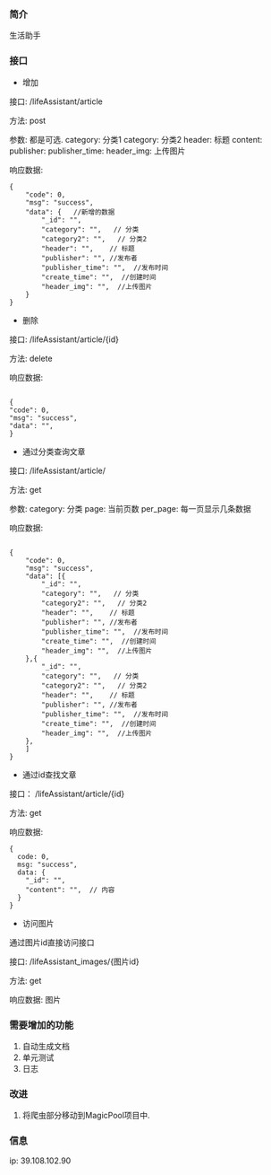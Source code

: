 ### 简介

生活助手

### 接口

* 增加

接口: /lifeAssistant/article

方法: post

参数:  都是可选.
    category: 分类1
    category: 分类2
    header: 标题
    content:
    publisher:
    publisher_time: 
    header_img:  上传图片
    
响应数据:
```json5
{
    "code": 0,
    "msg": "success",
    "data": {   //新增的数据
        "_id": "",
        "category": "",   // 分类
        "category2": "",   // 分类2 
        "header": "",    // 标题
        "publisher": "", //发布者
        "publisher_time": "",  //发布时间
        "create_time": "",  //创建时间
        "header_img": "",  //上传图片
    } 
}
```
    
* 删除

接口: /lifeAssistant/article/{id}

方法: delete

响应数据:
```json5

{
"code": 0,
"msg": "success",
"data": "",
}

```
    

* 通过分类查询文章

接口: /lifeAssistant/article/

方法: get

参数:
    category: 分类
    page: 当前页数
    per_page: 每一页显示几条数据

响应数据:
```json5

{
    "code": 0,
    "msg": "success",  
    "data": [{
        "_id": "",
        "category": "",   // 分类
        "category2": "",   // 分类2 
        "header": "",    // 标题
        "publisher": "", //发布者
        "publisher_time": "",  //发布时间
        "create_time": "",  //创建时间
        "header_img": "",  //上传图片
    },{
        "_id": "",
        "category": "",   // 分类
        "category2": "",   // 分类2 
        "header": "",    // 标题
        "publisher": "", //发布者
        "publisher_time": "",  //发布时间
        "create_time": "",  //创建时间
        "header_img": "",  //上传图片
    },
    ]
}

```

* 通过id查找文章

接口： /lifeAssistant/article/{id}

方法: get

响应数据:
```json5
{
  code: 0,
  msg: "success",
  data: {
    "_id": "",
    "content": "",  // 内容
  }
}
```

* 访问图片

通过图片id直接访问接口

接口: /lifeAssistant_images/{图片id}

方法: get

响应数据: 图片

### 需要增加的功能

1. 自动生成文档
2. 单元测试
3. 日志

### 改进

1. 将爬虫部分移动到MagicPool项目中.


### 信息

ip: 39.108.102.90
